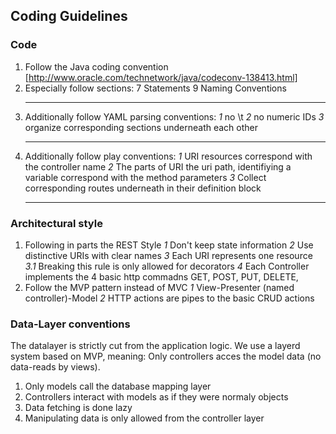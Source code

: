 ## Coding Guidelines 

### Code

1. Follow the Java coding convention [http://www.oracle.com/technetwork/java/codeconv-138413.html]
2. Especially follow sections:
    7 Statements
    9 Naming Conventions
    * * *
3. Additionally follow YAML parsing conventions:
    *1* no \t
    *2* no numeric IDs
    *3* organize corresponding sections underneath each other
     * * *
4. Additionally follow play conventions:
    *1* URI resources correspond with the controller name
    *2* The parts of URI the uri path, identifiying a variable correspond with the method parameters
    *3* Collect corresponding routes underneath in their definition block
    * * *

### Architectural style

1. Following in parts the REST Style
    *1* Don't keep state information
    *2* Use distinctive URIs with clear names
    *3* Each URI represents one resource
        *3.1* Breaking this rule is only allowed for decorators
    *4* Each Controller implements the 4 basic http commadns GET, POST, PUT, DELETE, 
2. Follow the MVP pattern instead of MVC
    *1* View-Presenter (named controller)-Model
    *2* HTTP actions are pipes to the basic CRUD actions

### Data-Layer conventions

The datalayer is strictly cut from the application logic. We use a layerd system based on MVP, meaning: Only controllers acces the model data (no data-reads by views).

1. Only models call the database mapping layer
2. Controllers interact with models as if they were normaly objects
3. Data fetching is done lazy
4. Manipulating data is only allowed from the controller layer